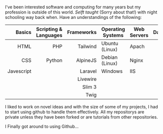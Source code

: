 I've been interested software and computing for many years but my profession is outside of this world. _Selft taught_ (Sorry about that!) with night schooling way back when. Have an understandings of the following:

| Basics     | Scripting & Languages | Frameworks |Operating Systems |Web Servers | Datbases | Other |
|-----------:|----------------------:|-----------:|------------------|------------|---------:|------:|
| HTML       | PHP                   | Tailwind   | Ubuntu (Linux)   | Apach      | MySQL     | API  |
| CSS        | Python                | AlpineJS   | Debian (Linux)   | Nginx      | Redis     | SSL  |
| Javescript |                       | Laravel    | Windows          | IIS        |           | SSH  |
|            |                       | Livewire   |                  |            |           | FTP  |
|            |                       | Slim 3     |                  |            |           | SFTP |
|            |                       | Twig       |                  |            |           | cURL |

I liked to work on novel ideas and with the size of some of my projects, I had to start using github to handle them effectively. All my repositorys are private unless they have been forked or are tutorials from other repositories. 

I Finally got around to using Github...

<!--
**C4NH4M/C4NH4M** is a ✨ _special_ ✨ repository because its `README.md` (this file) appears on your GitHub profile.

Here are some ideas to get you started:

- 🔭 I’m currently working on ...
- 🌱 I’m currently learning ...
- 👯 I’m looking to collaborate on ...
- 🤔 I’m looking for help with ...
- 💬 Ask me about ...
- 📫 How to reach me: ...
- 😄 Pronouns: ...
- ⚡ Fun fact: ...
-->
